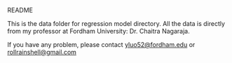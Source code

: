 README

This is the data folder for regression model directory.
All the data is directly from my professor at Fordham University: Dr. Chaitra Nagaraja.

If you have any problem, please contact yluo52@fordham.edu or rollrainshell@gmail.com
